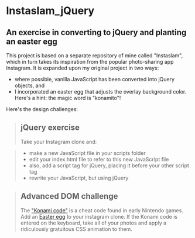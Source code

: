 # Instaslam_jQuery
## An exercise in converting to jQuery and planting an easter egg
This project is based on a separate repository of mine called "Instaslam", which in turn takes its inspiration from the popular photo-sharing app Instagram. It is expanded upon my original project in two ways:

* where possible, vanilla JavaScript has been converted into jQuery objects, and
* I incorporated an easter egg that adjusts the overlay background color. Here's a hint: the magic word is "konamito"!

Here's the design challenges:

> ## jQuery exercise
> Take your Instagram clone and:

> * make a new JavaScript file in your scripts folder
> * edit your index.html file to refer to this new JavaScript file
> * also, add a script tag for jQuery, placing it before your other script tag
> * rewrite your JavaScript, but using jQuery

> ## Advanced DOM challenge
> The ["Konami code"](http://contra.wikia.com/wiki/Konami_Code) is a cheat code found in early Nintendo games.
> Add an [Easter egg](https://en.wikipedia.org/wiki/Easter_egg_(media)) to your instagram clone.
> If the Konami code is entered on the keyboard, take all of your photos and apply a ridiculously gratuitous CSS animation to them.
